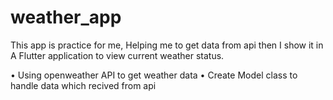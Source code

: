 # weather_app

This app is practice for me, Helping me to get data from api then I show it in A Flutter application to view current weather status.

• Using openweather API to get weather data
• Create Model class to handle data which recived from api


